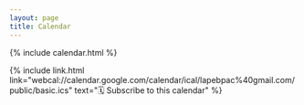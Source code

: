 ```yaml
---
layout: page
title: Calendar
---
```


{% include calendar.html %}

{% include link.html link="webcal://calendar.google.com/calendar/ical/lapebpac%40gmail.com/public/basic.ics" text="🗓 Subscribe to this calendar" %}